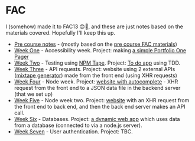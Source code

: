 # FAC

I (somehow) made it to FAC13 😊🎉, and these are just notes based on the materials covered. Hopefully I'll keep this up.

*   [Pre course notes](https://github.com/helenzhou6/FAC-Notes/blob/master/precourse.markdown) - (mostly based on the [pre course FAC materials](https://github.com/foundersandcoders/master-reference/tree/master/coursebook/precourse))
*   [Week One](https://github.com/helenzhou6/FAC-Notes/blob/master/weekOne.md) - Accessibility week. Project: making [a simple Portfolio One Pager](https://github.com/fac-13/plhh)
*   [Week Two](https://github.com/helenzhou6/FAC-Notes/blob/master/weekTwo.md) - Testing using [NPM Tape](https://www.npmjs.com/package/tape). Project: [To do app](https://github.com/fac-13/PLHH-ToDo) using TDD.
*   [Week Three](https://github.com/helenzhou6/FAC-Notes/blob/master/weekThree.md) - API requests. Project: website using 2 external APIs ([mixtape generator](https://github.com/fac-13/vith-Mixtape)) made from the front end (using XHR requests)
*   [Week Four](https://github.com/helenzhou6/FAC-Notes/blob/master/weekFour.md) - Node week. Project: [website with autocomplete](https://github.com/fac-13/vithAutocomplete) - XHR request from the front end to a JSON data file in the backend server (that we set up)
*   [Week Five](https://github.com/helenzhou6/FAC-Notes/blob/master/weekFive.md) - Node week two. Project: [website](https://github.com/fac-13/jeth) with an XHR request from the front end to back end, and then the back end server makes an API call.
*   [Week Six](https://github.com/helenzhou6/FAC-Notes/blob/master/weekSix.md) - Databases. Project: [a dynamic web app](https://github.com/fac-13/HEII-topics) which uses data from a database (connected to via a node.js server).
*   [Week Seven](https://github.com/helenzhou6/FAC-Notes/blob/master/weekSeven.md) - User authentication. Project: TBC.